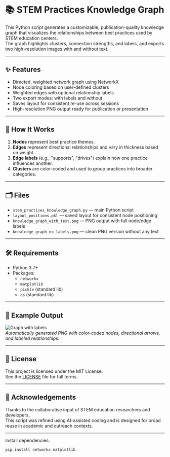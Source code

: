 # 📚 STEM Practices Knowledge Graph

This Python script generates a customizable, publication-quality knowledge graph that visualizes the relationships between best practices used by STEM education centers.  
The graph highlights clusters, connection strengths, and labels, and exports two high-resolution images with and without text.

---

## ✨ Features

- Directed, weighted network graph using NetworkX
- Node coloring based on user-defined clusters
- Weighted edges with optional relationship labels
- Two export modes: with labels and without
- Saves layout for consistent re-use across sessions
- High-resolution PNG output ready for publication or presentation

---

## 🧠 How It Works

1. **Nodes** represent best practice themes.
2. **Edges** represent directional relationships and vary in thickness based on weight.
3. **Edge labels** (e.g., "supports", "drives") explain how one practice influences another.
4. **Clusters** are color-coded and used to group practices into broader categories.

---

## 🗂️ Files

- `stem_practices_knowledge_graph.py` — main Python script
- `layout_positions.pkl` — saved layout for consistent node positioning
- `knowledge_graph_with_text.png` — PNG output with full node/edge labels
- `knowledge_graph_no_labels.png` — clean PNG version without any text

---

## 🛠️ Requirements

- Python 3.7+
- Packages:
  - `networkx`
  - `matplotlib`
  - `pickle` (standard lib)
  - `os` (standard lib)

---

## 📸 Example Output

![Graph with labels](knowledge_graph_with_text.png)  
_Automatically generated PNG with color-coded nodes, directional arrows, and labeled relationships._

---

## 📜 License

This project is licensed under the MIT License.  
See the [LICENSE](LICENSE) file for full terms.

---

## 🙏 Acknowledgements

Thanks to the collaborative input of STEM education researchers and developers.  
This script was refined using AI-assisted coding and is designed for broad reuse in academic and outreach contexts.

---

Install dependencies:

```bash
pip install networkx matplotlib
